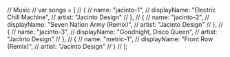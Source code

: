 // Music
// var songs = [
//   {
//     name: "jacinto-1",
//     displayName: "Electric Chill Machine",
//     artist: "Jacinto Design"
//   },
//   {
//     name: "jacinto-2",
//     displayName: "Seven Nation Army (Remix)",
//     artist: "Jacinto Design"
//   },
//   {
//     name: "jacinto-3",
//     displayName: "Goodnight, Disco Queen",
//     artist: "Jacinto Design"
//   },
//   {
//     name: "metric-1",
//     displayName: "Front Row (Remix)",
//     artist: "Jacinto Design"
//   }
// ];